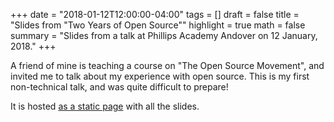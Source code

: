 +++
date = "2018-01-12T12:00:00-04:00"
tags = []
draft = false
title = "Slides from \"Two Years of Open Source\""
highlight = true
math = false
summary = "Slides from a talk at Phillips Academy Andover on 12 January, 2018."
+++

A friend of mine is teaching a course on "The Open Source Movement", and invited me to talk about my experience with open source. This is my first non-technical talk, and was quite difficult to prepare! 

It is hosted [as a static page](https://colcarroll.github.io/open_source_pa/) with all the slides.
